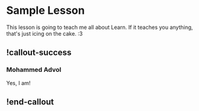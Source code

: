 # Sample Lesson

This lesson is going to teach me all about Learn. If it teaches you anything, that's just icing on the cake. :3

## !callout-success

### Mohammed Advol

Yes, I am!

## !end-callout
